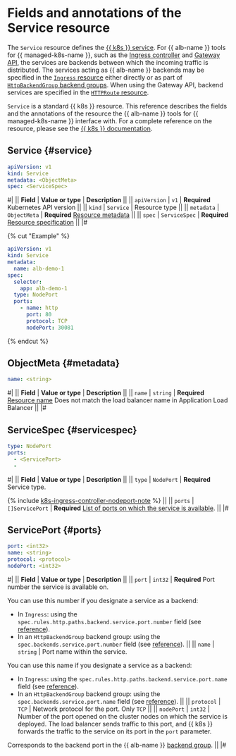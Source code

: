 # Fields and annotations of the Service resource

The `Service` resource defines the [{{ k8s }} service](../../managed-kubernetes/concepts/index.md#service). For {{ alb-name }} tools for {{ managed-k8s-name }}, such as the [Ingress controller](../tools/k8s-ingress-controller/index.md) and [Gateway API](../tools/k8s-gateway-api/index.md), the services are backends between which the incoming traffic is distributed. The services acting as {{ alb-name }} backends may be specified in the [`Ingress` resource](ingress.md) either directly or as part of [`HttpBackendGroup` backend groups](http-backend-group.md). When using the Gateway API, backend services are specified in the [`HTTPRoute` resource](http-route.md).

`Service` is a standard {{ k8s }} resource. This reference describes the fields and the annotations of the resource the {{ alb-name }} tools for {{ managed-k8s-name }} interface with. For a complete reference on the resource, please see the [{{ k8s }} documentation](https://kubernetes.io/docs/reference/kubernetes-api/service-resources/service-v1/).

## Service {#service}

```yaml
apiVersion: v1
kind: Service
metadata: <ObjectMeta>
spec: <ServiceSpec>
```

#|
|| **Field**    | **Value or type**      | **Description**                  ||
|| `apiVersion` | `v1` | **Required**
                                          Kubernetes API version            ||
|| `kind`       | `Service`              | Resource type                    ||
|| `metadata`   | `ObjectMeta`           | **Required**
                                          [Resource metadata](#metadata)    ||
|| `spec`       | `ServiceSpec`          | **Required**
                                          [Resource specification](#spec)   ||
|#

{% cut "Example" %}

```yaml
apiVersion: v1
kind: Service
metadata:
  name: alb-demo-1
spec:
  selector:
    app: alb-demo-1
  type: NodePort
  ports:
    - name: http
      port: 80
      protocol: TCP
      nodePort: 30081
```

{% endcut %}

## ObjectMeta {#metadata}

```yaml
name: <string>
```

#|
|| **Field**      | **Value or type** | **Description** ||
|| `name`         | `string`          | **Required**
                                        [Resource name](https://kubernetes.io/docs/concepts/overview/working-with-objects/names/#names)
                                        Does not match the load balancer name in Application Load Balancer ||
|#

## ServiceSpec {#servicespec}

```yaml
type: NodePort
ports:
  - <ServicePort>
  -
```

#|
|| **Field** | **Value or type** | **Description** ||
|| `type`    | `NodePort`        | **Required**
Service type.

{% include [k8s-ingress-controller-nodeport-note](../../_includes/application-load-balancer/k8s-ingress-controller-nodeport-note.md) %}
||
|| `ports`    | `[]ServicePort`      | **Required**
[List of ports on which the service is available](#ports).
||
|#

## ServicePort {#ports}

```yaml
port: <int32>
name: <string>
protocol: <protocol>
nodePort: <int32>
```

#|
|| **Field** | **Value or type** | **Description** ||
|| `port`    | `int32`           | **Required**
Port number the service is available on.

You can use this number if you designate a service as a backend:

* In `Ingress`: using the `spec.rules.http.paths.backend.service.port.number` field (see [reference](ingress.md#backend)).
* In an `HttpBackendGroup` backend group: using the `spec.backends.service.port.number` field (see [reference](http-backend-group.md)).
||
|| `name` | `string` | Port name within the service.

You can use this name if you designate a service as a backend:

* In `Ingress`: using the `spec.rules.http.paths.backend.service.port.name` field (see [reference](ingress.md#backend)).
* In an `HttpBackendGroup` backend group: using the `spec.backends.service.port.name` field (see [reference](http-backend-group.md)).
||
|| `protocol` | `TCP` | Network protocol for the port. Only `TCP` ||
|| `nodePort` | `int32` | Number of the port opened on the cluster nodes on which the service is deployed. The load balancer sends traffic to this port, and {{ k8s }} forwards the traffic to the service on its port in the `port` parameter.

Corresponds to the backend port in the {{ alb-name }} [backend group](../concepts/backend-group.md).
||
|#
